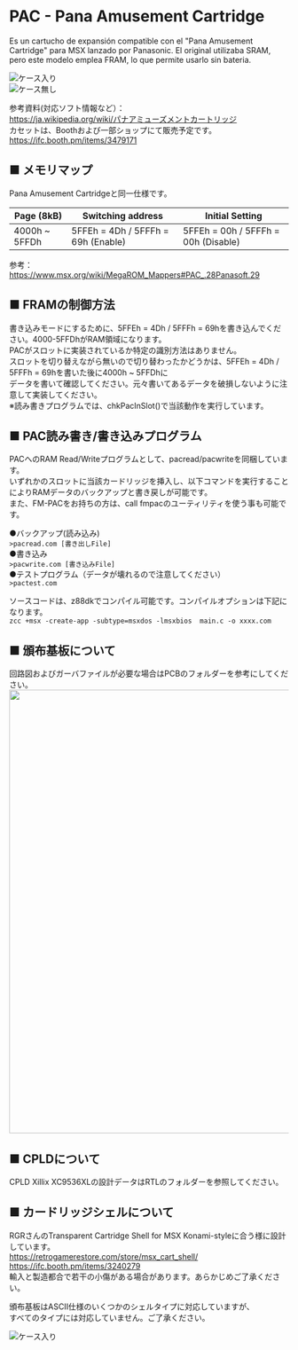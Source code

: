 # PAC - Pana Amusement Cartridge  

Es un cartucho de expansión compatible con el "Pana Amusement Cartridge" para MSX lanzado por Panasonic. 
El original utilizaba SRAM, pero este modelo emplea FRAM, lo que permite usarlo sin bateria.

![ケース入り](./PCB/Image3.jpg)  
![ケース無し](./PCB/Image1.jpg)  

参考資料(対応ソフト情報など）：  
https://ja.wikipedia.org/wiki/パナアミューズメントカートリッジ  
カセットは、Boothおよび一部ショップにて販売予定です。  
https://ifc.booth.pm/items/3479171  

## ■ メモリマップ

Pana Amusement Cartridgeと同一仕様です。

| Page (8kB)    | Switching address                  | Initial Setting                     |
| ------------- | ---------------------------------- | ----------------------------------- |
| 4000h ~ 5FFDh | 5FFEh = 4Dh / 5FFFh = 69h (Enable) | 5FFEh = 00h / 5FFFh = 00h (Disable) |

参考：  
https://www.msx.org/wiki/MegaROM_Mappers#PAC_.28Panasoft.29
  
## ■ FRAMの制御方法
書き込みモードにするために、5FFEh = 4Dh / 5FFFh = 69hを書き込んでください。4000-5FFDhがRAM領域になります。  
PACがスロットに実装されているか特定の識別方法はありません。  
スロットを切り替えながら無いので切り替わったかどうかは、5FFEh = 4Dh / 5FFFh = 69hを書いた後に4000h ~ 5FFDhに  
データを書いて確認してください。元々書いてあるデータを破損しないように注意して実装してください。  
※読み書きプログラムでは、chkPacInSlot()で当該動作を実行しています。  

## ■ PAC読み書き/書き込みプログラム
PACへのRAM Read/Writeプログラムとして、pacread/pacwriteを同梱しています。   
いずれかのスロットに当該カードリッジを挿入し、以下コマンドを実行することによりRAMデータのバックアップと書き戻しが可能です。  
また、FM-PACをお持ちの方は、call fmpacのユーティリティを使う事も可能です。  

●バックアップ(読み込み)  
`>pacread.com [書き出しFile]`  
●書き込み  
`>pacwrite.com [書き込みFile]`  
●テストプログラム（データが壊れるので注意してください）  
`>pactest.com`  

ソースコードは、z88dkでコンパイル可能です。コンパイルオプションは下記になります。  
`zcc +msx -create-app -subtype=msxdos -lmsxbios  main.c -o xxxx.com`  
  
  
## ■ 頒布基板について
回路図およびガーバファイルが必要な場合はPCBのフォルダーを参考にしてください。  
<img src="./PCB/Schematic/esePAC.png" width=800>  
  
## ■ CPLDについて
CPLD Xillix XC9536XLの設計データはRTLのフォルダーを参照してください。  
  
## ■ カードリッジシェルについて
RGRさんのTransparent Cartridge Shell for MSX Konami-styleに合う様に設計しています。  
https://retrogamerestore.com/store/msx_cart_shell/  
https://ifc.booth.pm/items/3240279  
輸入と製造都合で若干の小傷がある場合があります。あらかじめご了承ください。  
  
頒布基板はASCII仕様のいくつかのシェルタイプに対応していますが、  
すべてのタイプには対応していません。ご了承ください。  
  
![ケース入り](./PCB/Image3.jpg)


